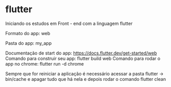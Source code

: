 # flutter
Iniciando os estudos em Front - end com a linguagem flutter 


Formato do app: web 

Pasta do app: my_app

Documentação de start do app: https://docs.flutter.dev/get-started/web 
Comando para construir seu app: flutter build web
Comando para rodar o app no chrome: flutter run -d chrome


Sempre que for reiniciar a aplicação é necessário acessar a pasta flutter -> bin/cache e apagar tudo que há nela e depois rodar o comando flutter clean 



